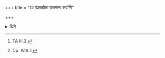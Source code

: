+++
title = "12 पञ्चहोत्रा यजमानः सर्वाणि"

+++

<details><summary>थिते</summary>

12. With the Pancahotr̥ (formula)[^1], the sacrificer touches all the oblations which have been placed.[^2]  


[^1]: TA III.3.  

[^2]: Cp. IV.8.7.
</details>
